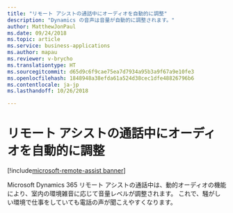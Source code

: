 ```yaml
---
title: "リモート アシストの通話中にオーディオを自動的に調整"
description: "Dynamics の音声は音量が自動的に調整されます。"
author: MatthewJonPaul
ms.date: 09/24/2018
ms.topic: article
ms.service: business-applications
ms.author: mapau
ms.reviewer: v-brycho
ms.translationtype: HT
ms.sourcegitcommit: d65d9c6f9cae75ea7d7934a95b3a9f67a9e10fe3
ms.openlocfilehash: 1848948a38efda61a524d38cec1dfe48826796b6
ms.contentlocale: ja-jp
ms.lasthandoff: 10/26/2018

---
```


# <a name="audio-adjusts-automatically-during-a-remote-assist-call"></a>リモート アシストの通話中にオーディオを自動的に調整

[!include[microsoft-remote-assist banner](../includes/microsoft-remote-assist.md)]

Microsoft Dynamics 365 リモート アシストの通話中は、動的オーディオの機能により、室内の環境雑音に応じて音量レベルが調整されます。 これで、騒がしい環境で仕事をしていても電話の声が聞こえやすくなります。


